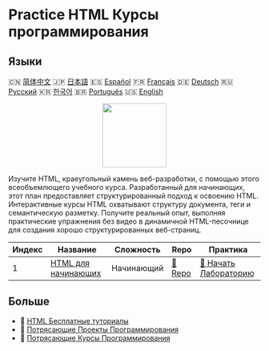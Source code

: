 # Practice HTML Курсы программирования

## Языки

🇨🇳 [简体中文](README_zh.md) 🇯🇵 [日本語](README_ja.md) 🇪🇸 [Español](README_es.md) 🇫🇷 [Français](README_fr.md) 🇩🇪 [Deutsch](README_de.md) 🇷🇺 [Русский](README_ru.md) 🇰🇷 [한국어](README_ko.md) 🇧🇷 [Português](README_pt.md) 🇺🇸 [English](README.md) 

<div align="center">
<img width="128px" src="https://file.labex.io/path/NrasuEoAvSam.png">
</div>

Изучите HTML, краеугольный камень веб-разработки, с помощью этого всеобъемлющего учебного курса. Разработанный для начинающих, этот план предоставляет структурированный подход к освоению HTML. Интерактивные курсы HTML охватывают структуру документа, теги и семантическую разметку. Получите реальный опыт, выполняя практические упражнения без видео в динамичной HTML-песочнице для создания хорошо структурированных веб-страниц.

|   Индекс | Название                                                              | Сложность   | Repo                                                        | Практика                                                                |
|----------|-----------------------------------------------------------------------|-------------|-------------------------------------------------------------|-------------------------------------------------------------------------|
|        1 | [HTML для начинающих](https://labex.io/ru/courses/html-for-beginners) | Начинающий  | [🔗 Repo](https://github.com/labex-labs/html-for-beginners) | [🚀 Начать Лабораторию](https://labex.io/ru/courses/html-for-beginners) |

## Больше

- 🔗 [HTML Бесплатные туториалы](https://github.com/labex-labs/html-free-tutorials)
- 🔗 [Потрясающие Проекты Программирования](https://github.com/labex-labs/awesome-programming-projects)
- 🔗 [Потрясающие Курсы Программирования](https://github.com/labex-labs/awesome-programming-courses)

